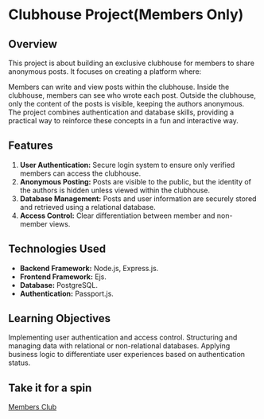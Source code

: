 # Clubhouse Project(Members Only)

## Overview

This project is about building an exclusive clubhouse for members to share anonymous posts. It focuses on creating a platform where:

Members can write and view posts within the clubhouse.
Inside the clubhouse, members can see who wrote each post.
Outside the clubhouse, only the content of the posts is visible, keeping the authors anonymous.
The project combines authentication and database skills, providing a practical way to reinforce these concepts in a fun and interactive way.

## Features

1. **User Authentication:** Secure login system to ensure only verified members can access the clubhouse.
2. **Anonymous Posting:** Posts are visible to the public, but the identity of the authors is hidden unless viewed within the clubhouse.
3. **Database Management:** Posts and user information are securely stored and retrieved using a relational database.
4. **Access Control:** Clear differentiation between member and non-member views.

## Technologies Used

- **Backend Framework:** Node.js, Express.js.
- **Frontend Framework:** Ejs.
- **Database:** PostgreSQL.
- **Authentication:** Passport.js.

## Learning Objectives

Implementing user authentication and access control.
Structuring and managing data with relational or non-relational databases.
Applying business logic to differentiate user experiences based on authentication status.

## Take it for a spin

[Members Club](https://members-only-production-39d9.up.railway.app/)